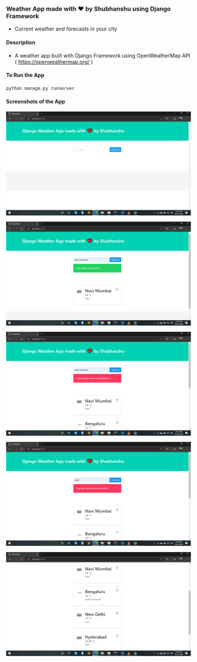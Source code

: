 ### Weather App made with ❤ by Shubhanshu using Django Framework
- Current weather and forecasts in your city

#### Description
 - A weather app built with Django Framework using OpenWeatherMap API ( https://openweathermap.org/ )
 
#### To Run the App
```bash
python manage.py runserver
```
#### Screenshots of the App

![](images/img1.png)


![](images/img2.png)


![](images/img3.png)


![](images/img4.png)


![](images/img5.png)
